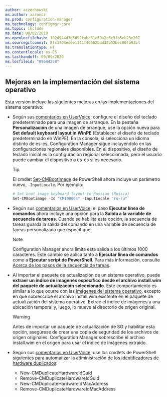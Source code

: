 ```yaml
---
author: aczechowski
ms.author: aaroncz
ms.prod: configuration-manager
ms.technology: configmgr-core
ms.topic: include
ms.date: 08/02/2019
ms.openlocfilehash: 102d944d7d5092fabe61c59a2c6c3fb5eb23e207
ms.sourcegitcommit: 8fc1704ed0e1141f46662bdd32b52bec00fb93b4
ms.translationtype: HT
ms.contentlocale: es-ES
ms.lasthandoff: 09/09/2020
ms.locfileid: "89644258"
---
```

## <a name="improvements-to-os-deployment"></a><a name="bkmk_osd"></a> Mejoras en la implementación del sistema operativo

Esta versión incluye las siguientes mejoras en las implementaciones del sistema operativo:

- Según sus [comentarios en UserVoice](https://configurationmanager.uservoice.com/forums/300492-ideas/suggestions/35370691-ability-to-specify-the-keyboard-layout-in-the-boot), configure el diseño del teclado predeterminado para una imagen de arranque. En la pestaña **Personalización** de una imagen de arranque, use la opción nueva para **Set default keyboard layout in WinPE** (Establecer el diseño de teclado predeterminado en WinPE). En la consola, si selecciona un idioma distinto de es-es, Configuration Manager sigue incluyéndolo en las configuraciones regionales disponibles. En el dispositivo, el diseño de teclado inicial es la configuración regional seleccionada, pero el usuario puede cambiar el dispositivo a es-es si es necesario.<!-- 4910348 -->

    > [!Tip]
    > El cmdlet [Set-CMBootImage](/powershell/module/configurationmanager/set-cmbootimage) de PowerShell ahora incluye un parámetro nuevo, `-InputLocale`. Por ejemplo:
    >
    > ```PowerShell
    > # Set boot image keyboard layout to Russian (Russia)
    > Set-CMBootimage -Id "CM100004" -InputLocale "ru-ru"`
    > ```

- Según sus [comentarios en UserVoice](https://configurationmanager.uservoice.com/forums/300492-ideas/suggestions/37927843-store-output-of-run-command-line-to-tsenv-with-ru), el paso **Ejecutar línea de comandos** ahora incluye una opción para la **Salida a la variable de secuencia de tareas**. Cuando se habilita esta opción, la secuencia de tareas guarda la salida del comando en una variable de secuencia de tareas personalizada que especifique.<!-- 4798352  -->

    > [!Note]  
    > Configuration Manager ahora limita esta salida a los últimos 1000 caracteres. Este cambio se aplica tanto a **Ejecutar línea de comandos** como a **Ejecutar script de PowerShell**. Para más información, consulte [Acerca de los pasos de la secuencia de tareas](../../../../../osd/understand/task-sequence-steps.md).

- Al importar el paquete de actualización de un sistema operativo, puede **extraer un índice de imagenes específico desde el archivo install.wim del paquete de actualización seleccionado**. Este comportamiento es similar a lo que ocurre con las [imágenes del sistema operativo](../../../../../osd/get-started/manage-operating-system-images.md#BKMK_AddOSImages), excepto en que sobrescribe el archivo install.wim existente en el paquete de actualización del sistema operativo. Extrae el índice de imágenes a una ubicación temporal y, luego, lo mueve al directorio de origen original.<!-- 4931110 -->

    > [!Warning]  
    > Antes de importar un paquete de actualización de SO y habilitar esta opción, asegúrese de crear una copia de seguridad de los archivos de origen originales. Configuration Manager sobrescribe el archivo install.wim en el origen para usar el índice de imágenes extraído.

- Según sus [comentarios en UserVoice](https://configurationmanager.uservoice.com/forums/300492-ideas/suggestions/18509686-create-a-powershell-cmdlet-too-add-edit-remove-dup), use los cmdlets de PowerShell siguientes para automatizar la administración de los [identificadores de hardware duplicados](../../../../../osd/deploy-use/use-pxe-to-deploy-windows-over-the-network.md#manage-duplicate-hardware-identifiers):<!-- 4852819 -->
    - New-CMDuplicateHardwareIdGuid
    - Remove-CMDuplicateHardwareIdGuid
    - New-CMDuplicateHardwareIdMacAddress
    - Remove-CMDuplicateHardwareIdMacAddress